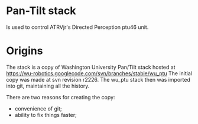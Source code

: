 Pan-Tilt stack
==============

Is used to control ATRVjr's Directed Perception ptu46 unit.


Origins
==============

The stack is a copy of Washington University Pan/Tilt stack hosted at
https://wu-robotics.googlecode.com/svn/branches/stable/wu_ptu
The initial copy was made at svn revision r2226.
The wu_ptu stack then was imported into git, maintaining all the history.

There are two reasons for creating the copy:
* convenience of git;
* ability to fix things faster;
